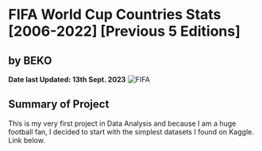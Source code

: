 # FIFA World Cup Countries Stats [2006-2022] [Previous 5 Editions]
## by BEKO
**Date last Updated: 13th Sept. 2023**
![FIFA](https://storage.googleapis.com/kaggle-datasets-images/1813744/2958283/dfee35d9bad56f0de8fef8f0bd6130d0/dataset-cover.jpg?t=2021-12-22-16-54-17)

## Summary of Project
This is my very first project in Data Analysis and because I am a huge football fan, I decided to start with the simplest datasets I found on Kaggle. Link below. 

